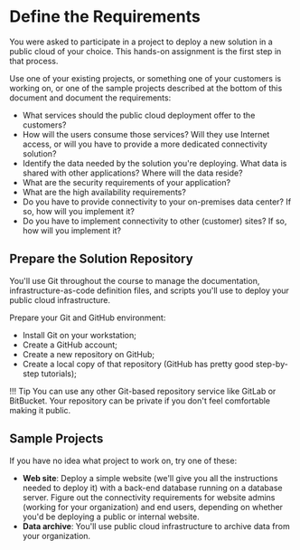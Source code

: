 # Define the Requirements

You were asked to participate in a project to deploy a new solution in a public cloud of your choice. This hands-on assignment is the first step in that process.

Use one of your existing projects, or something one of your customers is working on, or one of the sample projects described at the bottom of this document and document the requirements:

* What services should the public cloud deployment offer to the customers?
* How will the users consume those services? Will they use Internet access, or will you have to provide a more dedicated connectivity solution?
* Identify the data needed by the solution you're deploying. What data is shared with other applications? Where will the data reside?
* What are the security requirements of your application?
* What are the high availability requirements?
* Do you have to provide connectivity to your on-premises data center? If so, how will you implement it?
* Do you have to implement connectivity to other (customer) sites? If so, how will you implement it?

## Prepare the Solution Repository

You'll use Git throughout the course to manage the documentation, infrastructure-as-code definition files, and scripts you'll use to deploy your public cloud infrastructure.

Prepare your Git and GitHub environment:

* Install Git on your workstation;
* Create a GitHub account;
* Create a new repository on GitHub;
* Create a local copy of that repository (GitHub has pretty
  good step-by-step tutorials);

!!! Tip
    You can use any other Git-based repository service like GitLab or BitBucket. Your repository can be private if you don't feel comfortable making it public.

## Sample Projects

If you have no idea what project to work on, try one of these:

* **Web site**: Deploy a simple website (we'll give you all the
  instructions needed to deploy it) with a back-end database running on a database server. Figure out the connectivity requirements for website admins (working for your organization) and end users, depending on whether you'd be deploying a public or internal website.
* **Data archive**: You'll use public cloud infrastructure to archive data from your organization.
